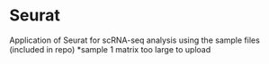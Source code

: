 # Seurat
Application of Seurat for scRNA-seq analysis using the sample files (included in repo)
*sample 1 matrix too large to upload

